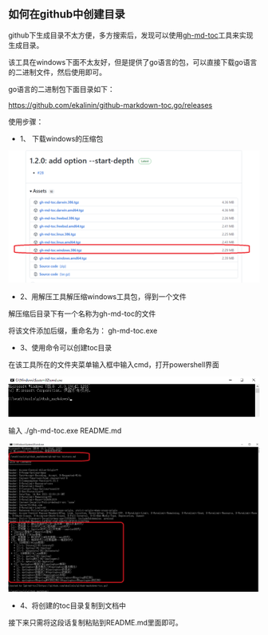 

## 如何在github中创建目录

github下生成目录不太方便，多方搜索后，发现可以使用[gh-md-toc](https://github.com/ekalinin/github-markdown-toc)工具来实现生成目录。


该工具在windows下面不太友好，但是提供了go语言的包，可以直接下载go语言的二进制文件，然后使用即可。

go语言的二进制包下面目录如下：

https://github.com/ekalinin/github-markdown-toc.go/releases




使用步骤：

* 1、 下载windows的压缩包

![](./assets/markdown_1.png)


* 2、用解压工具解压缩windows工具包，得到一个文件

解压缩后目录下有一个名称为gh-md-toc的文件

将该文件添加后缀，重命名为：  gh-md-toc.exe



* 3、使用命令可以创建toc目录

在该工具所在的文件夹菜单输入框中输入cmd，打开powershell界面

![](./assets/markdown_2.png)

输入
./gh-md-toc.exe README.md

![](./assets/markdown_3.png)

* 4、将创建的toc目录复制到文档中

接下来只需将这段话复制粘贴到README.md里面即可。

